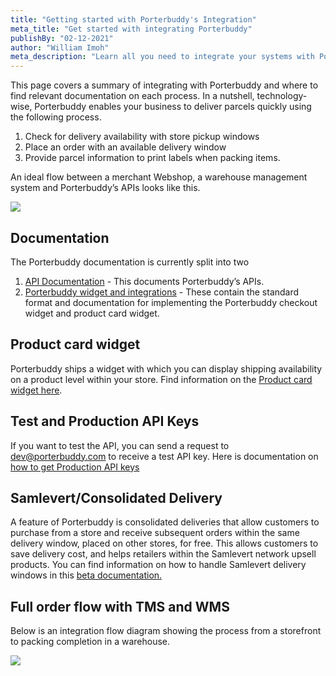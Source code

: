```yaml
---
title: "Getting started with Porterbuddy's Integration"
meta_title: "Get started with integrating Porterbuddy"
publishBy: "02-12-2021"
author: "William Imoh"
meta_description: "Learn all you need to integrate your systems with Porterbuddy"
---
```


This page covers a summary of integrating with Porterbuddy and where to find relevant documentation on each process.
In a nutshell, technology-wise, Porterbuddy enables your business to deliver parcels quickly using the following process.

1. Check for delivery availability with store pickup windows
2. Place an order with an available delivery window
3. Provide parcel information to print labels when packing items.

An ideal flow between a merchant Webshop, a warehouse management system and Porterbuddy’s APIs looks like this.

![](https://lh5.googleusercontent.com/E9lNV0Z3srN_CLiZTnPvoLVXQkIgE6i7CNGT2lo4dcHcfved0220XdbxZ7--O2p2UWaseD6Gm3dwCdO2lUbPMpsn_5GbdgAsyXQZPJNCw_ZP427fpe349qjNiDVlH8HozzyQ0vcW)

## Documentation

The Porterbuddy documentation is currently split into two

1. [API Documentation](https://developer.porterbuddy.com/) - This documents Porterbuddy’s APIs.
2. [Porterbuddy widget and integrations](https://widget.porterbuddy.com/) - These contain the standard format and documentation for implementing the Porterbuddy checkout widget and product card widget.

## Product card widget

Porterbuddy ships a widget with which you can display shipping availability on a product level within your store. Find information on the [Product card widget here](https://widget.porterbuddy.com/availability).

## Test and Production API Keys

If you want to test the API, you can send a request to dev@porterbuddy.com to receive a test API key. Here is documentation on [how to get Production API keys](https://developer.porterbuddy.com/#get-an-api-key)

## Samlevert/Consolidated Delivery

A feature of Porterbuddy is consolidated deliveries that allow customers to purchase from a store and receive subsequent orders within the same delivery window, placed on other stores, for free. This allows customers to save delivery cost, and helps retailers within the Samlevert network upsell products.
You can find information on how to handle Samlevert delivery windows in this [beta documentation.](https://pb-docs-v2-staging.herokuapp.com/samlevert-upgrade-guide/)

## Full order flow with TMS and WMS

Below is an integration flow diagram showing the process from a storefront to packing completion in a warehouse.

![](https://lh5.googleusercontent.com/4yXW_hxBmEs3ka_w_cu7tifuvkfgoLxbXPP6VzJ0Bouh6vMNRYQ39kqDbMoa2teEyf1fNhFw_9DeiUN-TbZcIx-tHg1hDIg3YufQByIf3WnPHgiixph_JlPid9mxwhSnxx9khWrU)

